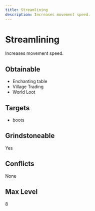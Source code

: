 ```yaml
---
title: Streamlining
description: Increases movement speed.
---
```

# Streamlining
Increases movement speed.
## Obtainable
- Enchanting table
- Village Trading
- World Loot
## Targets
- boots
## Grindstoneable
Yes
## Conflicts
None
## Max Level
8
